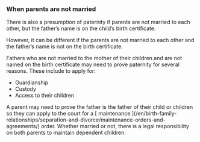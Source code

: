 ###  When parents are not married

There is also a presumption of paternity if parents are not married to each
other, but the father’s name is on the child’s birth certificate.

However, it can be different if the parents are not married to each other and
the father’s name is not on the birth certificate.

Fathers who are not married to the mother of their children and are not named
on the birth certificate may need to prove paternity for several reasons.
These include to apply for:

  * Guardianship 
  * Custody 
  * Access to their children 

A parent may need to prove the father is the father of their child or children
so they can apply to the court for a [ maintenance ](/en/birth-family-
relationships/separation-and-divorce/maintenance-orders-and-agreements/)
order. Whether married or not, there is a legal responsibility on both parents
to maintain dependent children.
